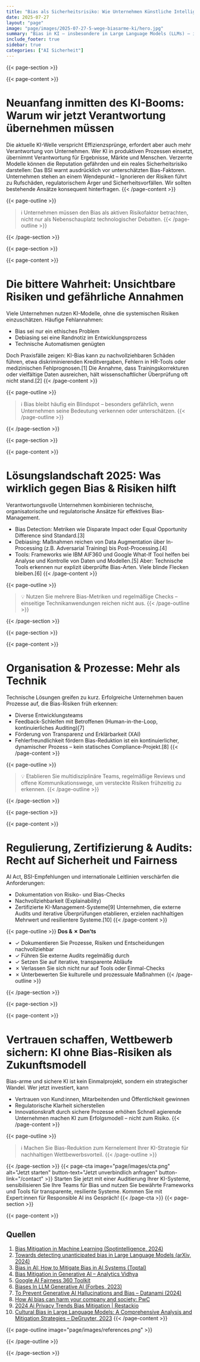 ```yaml
---
title: "Bias als Sicherheitsrisiko: Wie Unternehmen Künstliche Intelligenz entschärfen können"
date: 2025-07-27
layout: "page"
image: "page/images/2025-07-27-5-wege-biasarme-ki/hero.jpg"
summary: "Bias in KI – insbesondere in Large Language Models (LLMs) – ist weit mehr als ein ethisches Problem: Produktiv eingesetzte KI zwingt Unternehmen, Bias aktiv zu erkennen und zu minimieren. Forschung und Praxis zeigen: Technische Lösungen greifen zu kurz. Erst das strategische Zusammenspiel von Technik, Prozessen und Unternehmenskultur etabliert nachhaltige Sicherheit, Transparenz und Vertrauen."
include_footer: true
sidebar: true
categories: ["AI Sicherheit"]
---
```


{{< page-section >}}

{{< page-content >}}
# Neuanfang inmitten des KI-Booms: Warum wir jetzt Verantwortung übernehmen müssen

Die aktuelle KI-Welle verspricht Effizienzsprünge, erfordert aber auch mehr Verantwortung von Unternehmen. Wer KI in produktiven Prozessen einsetzt, übernimmt Verantwortung für Ergebnisse, Märkte und Menschen. Verzerrte Modelle können die Reputation gefährden und ein reales Sicherheitsrisiko darstellen: Das BSI warnt ausdrücklich vor unterschätzten Bias-Faktoren. Unternehmen stehen an einem Wendepunkt – Ignorieren der Risiken führt zu Rufschäden, regulatorischem Ärger und Sicherheitsvorfällen. Wir sollten bestehende Ansätze konsequent hinterfragen.
{{< /page-content >}}

{{< page-outline >}}
> ℹ️ Unternehmen müssen den Bias als aktiven Risikofaktor betrachten, nicht nur als Nebenschauplatz technologischer Debatten.
{{< /page-outline >}}

{{< /page-section >}}

{{< page-section >}}

{{< page-content >}}
# Die bittere Wahrheit: Unsichtbare Risiken und gefährliche Annahmen

Viele Unternehmen nutzen KI-Modelle, ohne die systemischen Risiken einzuschätzen. Häufige Fehlannahmen:
- Bias sei nur ein ethisches Problem
- Debiasing sei eine Randnotiz im Entwicklungsprozess
- Technische Automatismen genügten

Doch Praxisfälle zeigen: KI-Bias kann zu nachvollziehbaren Schäden führen, etwa diskriminierenden Kreditvergaben, Fehlern in HR-Tools oder medizinischen Fehlprognosen.[1] Die Annahme, dass Trainingskorrekturen oder vielfältige Daten ausreichen, hält wissenschaftlicher Überprüfung oft nicht stand.[2]
{{< /page-content >}}

{{< page-outline >}}
> ℹ️ Bias bleibt häufig ein Blindspot – besonders gefährlich, wenn Unternehmen seine Bedeutung verkennen oder unterschätzen.
{{< /page-outline >}}

{{< /page-section >}}

{{< page-section >}}

{{< page-content >}}
# Lösungslandschaft 2025: Was wirklich gegen Bias & Risiken hilft

Verantwortungsvolle Unternehmen kombinieren technische, organisatorische und regulatorische Ansätze für effektives Bias-Management.

- Bias Detection: Metriken wie Disparate Impact oder Equal Opportunity Difference sind Standard.[3]
- Debiasing: Maßnahmen reichen von Data Augmentation über In-Processing (z.B. Adversarial Training) bis Post-Processing.[4]
- Tools: Frameworks wie IBM AIF360 und Google What-If Tool helfen bei Analyse und Kontrolle von Daten und Modellen.[5]
Aber: Technische Tools erkennen nur explizit überprüfte Bias-Arten. Viele blinde Flecken bleiben.[6]
{{< /page-content >}}

{{< page-outline >}}
> 💡 Nutzen Sie mehrere Bias-Metriken und regelmäßige Checks – einseitige Technikanwendungen reichen nicht aus.
{{< /page-outline >}}

{{< /page-section >}}

{{< page-section >}}

{{< page-content >}}
# Organisation & Prozesse: Mehr als Technik

Technische Lösungen greifen zu kurz. Erfolgreiche Unternehmen bauen Prozesse auf, die Bias-Risiken früh erkennen:
- Diverse Entwicklungsteams
- Feedback-Schleifen mit Betroffenen (Human-in-the-Loop, kontinuierliches Auditing)[7]
- Förderung von Transparenz und Erklärbarkeit (XAI)
- Fehlerfreundlichkeit fördern
Bias-Reduktion ist ein kontinuierlicher, dynamischer Prozess – kein statisches Compliance-Projekt.[8]
{{< /page-content >}}

{{< page-outline >}}
> 💡 Etablieren Sie multidisziplinäre Teams, regelmäßige Reviews und offene Kommunikationswege, um versteckte Risiken frühzeitig zu erkennen.
{{< /page-outline >}}

{{< /page-section >}}

{{< page-section >}}

{{< page-content >}}
# Regulierung, Zertifizierung & Audits: Recht auf Sicherheit und Fairness

AI Act, BSI-Empfehlungen und internationale Leitlinien verschärfen die Anforderungen:
- Dokumentation von Risiko- und Bias-Checks
- Nachvollziehbarkeit (Explainability)
- Zertifizierte KI-Management-Systeme[9]
Unternehmen, die externe Audits und iterative Überprüfungen etablieren, erzielen nachhaltigen Mehrwert und resilientere Systeme.[10]
{{< /page-content >}}

{{< page-outline >}}
**Dos & ✗ Don'ts**
- ✓ Dokumentieren Sie Prozesse, Risiken und Entscheidungen nachvollziehbar
- ✓ Führen Sie externe Audits regelmäßig durch
- ✓ Setzen Sie auf iterative, transparente Abläufe
- ✗ Verlassen Sie sich nicht nur auf Tools oder Einmal-Checks
- ✗ Unterbewerten Sie kulturelle und prozessuale Maßnahmen
{{< /page-outline >}}

{{< /page-section >}}

{{< page-section >}}

{{< page-content >}}
# Vertrauen schaffen, Wettbewerb sichern: KI ohne Bias-Risiken als Zukunftsmodell

Bias-arme und sichere KI ist kein Einmalprojekt, sondern ein strategischer Wandel. Wer jetzt investiert, kann
- Vertrauen von Kund:innen, Mitarbeitenden und Öffentlichkeit gewinnen
- Regulatorische Klarheit sicherstellen
- Innovationskraft durch sichere Prozesse erhöhen
Schnell agierende Unternehmen machen KI zum Erfolgsmodell – nicht zum Risiko.
{{< /page-content >}}

{{< page-outline >}}
> ℹ️ Machen Sie Bias-Reduktion zum Kernelement Ihrer KI-Strategie für nachhaltigen Wettbewerbsvorteil.
{{< /page-outline >}}

{{< /page-section >}}
{{< page-cta image="page/images/cta.png" alt="Jetzt starten" button-text="Jetzt unverbindlich anfragen" button-link="/contact" >}}
Starten Sie jetzt mit einer Auditierung Ihrer KI-Systeme, sensibilisieren Sie Ihre Teams für Bias und nutzen Sie bewährte Frameworks und Tools für transparente, resiliente Systeme. Kommen Sie mit Expert:innen für Responsible AI ins Gespräch!
{{< /page-cta >}}
{{< page-section >}}

{{< page-content >}}
## Quellen

1. [Bias Mitigation in Machine Learning (Spotintelligence, 2024)](https://spotintelligence.com/2024/05/14/bias-mitigation-in-machine-learning/amp/)  
2. [Towards detecting unanticipated bias in Large Language Models (arXiv, 2024)](https://arxiv.org/html/2404.02650v1)  
3. [Bias in AI: How to Mitigate Bias in AI Systems (Toptal)](https://www.toptal.com/artificial-intelligence/mitigating-ai-bias)  
4. [Bias Mitigation in Generative AI – Analytics Vidhya](https://www.analyticsvidhya.com/blog/2023/09/bias-mitigation-in-generative-ai/)  
5. [Google AI Fairness 360 Toolkit](https://aif360.mybluemix.net/)  
6. [Biases In LLM Generative AI (Forbes, 2023)](https://www.forbes.com/councils/forbestechcouncil/2023/09/06/navigating-the-biases-in-llm-generative-ai-a-guide-to-responsible-implementation/)  
7. [To Prevent Generative AI Hallucinations and Bias – Datanami (2024)](https://www.datanami.com/2024/08/19/to-prevent-generative-ai-hallucinations-and-bias-integrate-checks-and-balances/)  
8. [How AI bias can harm your company and society: PwC](https://www.pwc.com/us/en/tech-effect/ai-analytics/artificial-intelligence-bias.html)  
9. [2024 Ai Privacy Trends Bias Mitigation | Restackio](https://www.restack.io/p/bias-mitigation-answer-2024-ai-privacy-trends-cat-ai)  
10. [Cultural Bias in Large Language Models: A Comprehensive Analysis and Mitigation Strategies – DeGruyter, 2023](https://www.degruyter.com/document/doi/10.1515/jtc-2023-0019/html?lang=en)
{{< /page-content >}}

{{< page-outline image="page/images/references.png" >}}

{{< /page-outline >}}

{{< /page-section >}}